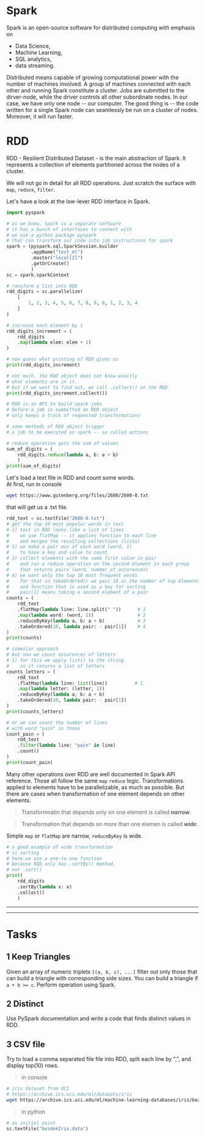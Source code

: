 # Spark
Spark is an open-source software for distributed computing with emphasis on
- Data Science, 
- Machine Learning, 
- SQL analytics, 
- data streaming.

Distributed means capable of growing computational power with the number of machines involved. A group of machines connected with each other and running Spark constitute a cluster. Jobs are submitted to the dirver-node, while the driver controls all other subordinate nodes. In our case, we have only one node -- our computer. The good thing is -- the code written for a single Spark node can seamlessly be run on a cluster of nodes. Moreover, it will run faster.


# RDD
RDD - Resilient Distributed Dataset -  is the main abstraction of Spark. It represents a collection of elements partitioned across the nodes of a cluster.

We will not go in detail for all RDD operations. Just scratch the surface with `map`, `reduce`, `filter`. 

Let's have a look at the low-lever RDD interface in Spark.
```python
import pyspark

# as we know, spark is a separate software
# it has a bunch of interfaces to connect with
# we use a python package pyspark 
# that can transform our code into job instructions for spark
spark = (pyspark.sql.SparkSession.builder
         .appName("test_ml")
         .master("local[2]")
         .getOrCreate()
         )
sc = spark.sparkContext
```
```py
# ransform a list into RDD 
rdd_digits = sc.parallelize(
    [
        1, 2, 3, 4, 5, 6, 7, 8, 9, 0, 1, 2, 3, 4
    ]
)
```
```py
# increase each element by 1
rdd_digits_increment = (
    rdd_digits
    .map(lambda elem: elem + 1)
)
```
```py
# now guess what printing of RDD gives us
print(rdd_digits_increment)

# not much, the RDD object does not know exactly 
# what elements are in it.
# but if we want to find out, we call .collect() on the RDD
print(rdd_digits_increment.collect())

# RDD is an API to build spark jobs
# before a job is submitted an RDD object
# only keeps a track of requested transformations

# some methods of RDD object trigger 
# a job to be executed on spark -- so called actions
```

```py
# reduce operation gets the sum of values
sum_of_digits = (
    rdd_digits.reduce(lambda a, b: a + b)
    )
print(sum_of_digits)
```
Let's load a text file in RDD and count some words.  
At first, run in console 
```sh
wget https://www.gutenberg.org/files/2600/2600-0.txt
``` 
that will get us a .txt file.
```py
rdd_text = sc.textFile("2600-0.txt")
# get the top 10 most popular words in text
# 1) text in RDD looks like a list of lines
#    we use flatMap -- it applies function to each line
#    and merges the resulting collections (lists)
# 2) we make a pair out of each word (word, 1) 
#    to have a key and value to count
# 3) collect elements with the same first value in pair
#    and run a reduce operation on the second element in each group
#    that returns pairs (word, number_of_occurences)
# 4) we want only the top 10 most frequent words
#    for that in takeOrdered() we pass 10 as the number of top elements
#    and function that is used as a key for sorting
#    pair[1] means taking a second element of a pair
counts = (
    rdd_text
    .flatMap(lambda line: line.split(" "))      # 1
    .map(lambda word: (word, 1))                # 2 
    .reduceByKey(lambda a, b: a + b)            # 3
    .takeOrdered(10, lambda pair: - pair[1])    # 4
)
print(counts)
```

```py
# simmilar approach
# but now we count occurences of letters
# 1) for this we apply list() to the string
#    so it returns a list of letters
counts_letters = (
    rdd_text
    .flatMap(lambda line: list(line))          # 1
    .map(lambda letter: (letter, 1))
    .reduceByKey(lambda a, b: a + b)
    .takeOrdered(10, lambda pair: - pair[1])
)
print(counts_letters)
```

```py
# or we can count the number of lines 
# with word "pain" in those
count_pain = (
    rdd_text
    .filter(lambda line: "pain" in line)
    .count()
)
print(count_pain)
```

Many other operations over RDD are well documented in Spark API reference.
Those all follow the same `map` `reduce` logic. Transformations applied to elements have to be parallelizable, as much as possible. But there are cases when transformation of one element depends on other elements. 
> Transformnatin that depends only on one element is called ***narrow***.

> Transformation that depends on more than one elemen is called ***wide***.

Simple `map` or `flatMap` are narrow, `reduceByKey` is wide.

```py
# a good example of wide transformation 
# is sorting
# here we use a one-to-one function
# because RDD only has .sortBy() method,
# not .sort()
print(
    rdd_digits
    .sortBy(lambda x: x)
    .collect()
    )
```
---
---
# Tasks
## 1 Keep Triangles 
Given an array of numeric triplets `[(a, b, c), ...]` filter out only those that can build a triangle with corresponding side sizes.
You can build a triangle if `a + b >= c`.
Perform operation using Spark.

## 2 Distinct
Use PySpark documentation and write a code that finds distinct values in RDD. 

## 3 CSV file
Try to load a comma separated file file into RDD, split each line by ",", and display top(10) rows.

> in console
```sh
# iris dataset from UCI 
# https://archive.ics.uci.edu/ml/datasets/iris
wget https://archive.ics.uci.edu/ml/machine-learning-databases/iris/bezdekIris.data 
```
> in python
```py
# as initial point
sc.textFile("bezdekIris.data")
```